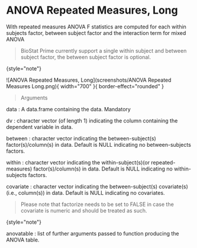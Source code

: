 # ANOVA Repeated Measures, Long

With repeated measures ANOVA F statistics are computed for each within subjects factor, between subject factor and the interaction term for mixed ANOVA

>BioStat Prime currently support a single within subject and between subject factor, the between subject factor is optional.
>
{style="note"}

![ANOVA Repeated Measures, Long](screenshots/ANOVA Repeated Measures Long.png){ width="700" }{ border-effect="rounded" }

>Arguments

data
: A data.frame containing the data. Mandatory

dv
: character vector (of length 1) indicating the column containing the dependent variable in data.

between
: character vector indicating the between-subject(s) factor(s)/column(s) in data. Default is NULL indicating no between-subjects factors.

within
: character vector indicating the within-subject(s)(or repeated-measures) factor(s)/column(s) in data. Default is NULL indicating no within-subjects factors.

covariate
: character vector indicating the between-subject(s) covariate(s) (i.e., column(s)) in data. Default is NULL indicating no covariates. 

>Please note that factorize needs to be set to FALSE in case the covariate is numeric and should be treated as such.
>
{style="note"}

anovatable
: list of further arguments passed to function producing the ANOVA table.